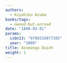 ```yaml
---
authors:
  - Kiyohiko Azuma
books/tags:
  - owned-but-unread
date: "1800-03-01"
params:
  isbn13: "9780316077385"
  year: "2009"
title: Azumanga Daioh
weight: 1
---
```


<!--more-->
